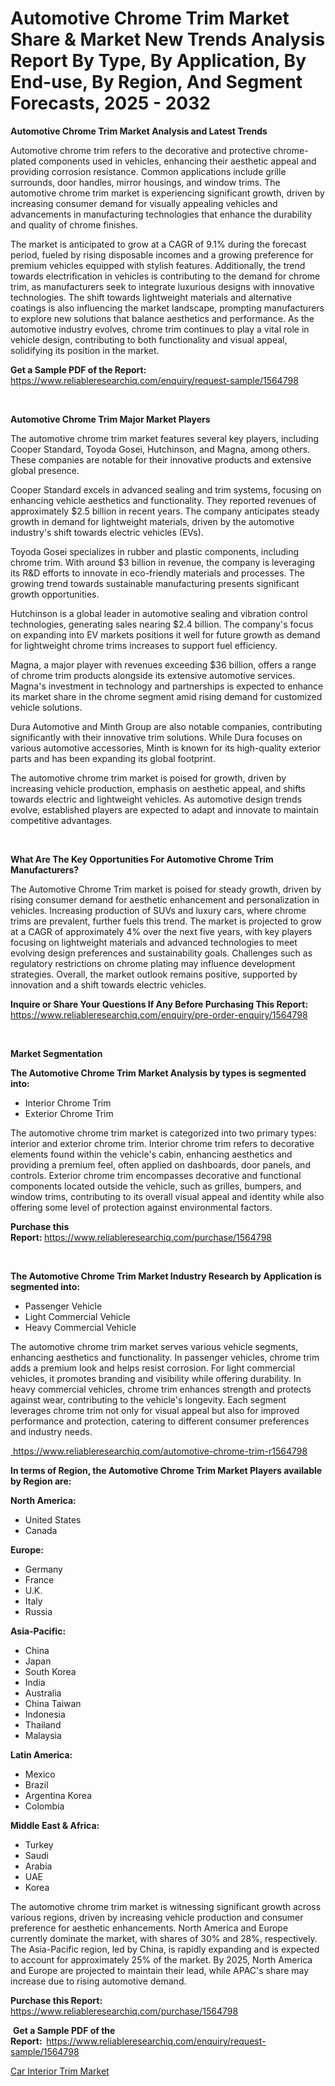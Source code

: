 <p><h1>Automotive Chrome Trim Market Share & Market New Trends Analysis Report By Type, By Application, By End-use, By Region, And Segment Forecasts, 2025 - 2032</h1></p><p><strong>Automotive Chrome Trim Market Analysis and Latest Trends</strong></p>
<p><p>Automotive chrome trim refers to the decorative and protective chrome-plated components used in vehicles, enhancing their aesthetic appeal and providing corrosion resistance. Common applications include grille surrounds, door handles, mirror housings, and window trims. The automotive chrome trim market is experiencing significant growth, driven by increasing consumer demand for visually appealing vehicles and advancements in manufacturing technologies that enhance the durability and quality of chrome finishes.</p><p>The market is anticipated to grow at a CAGR of 9.1% during the forecast period, fueled by rising disposable incomes and a growing preference for premium vehicles equipped with stylish features. Additionally, the trend towards electrification in vehicles is contributing to the demand for chrome trim, as manufacturers seek to integrate luxurious designs with innovative technologies. The shift towards lightweight materials and alternative coatings is also influencing the market landscape, prompting manufacturers to explore new solutions that balance aesthetics and performance. As the automotive industry evolves, chrome trim continues to play a vital role in vehicle design, contributing to both functionality and visual appeal, solidifying its position in the market.</p></p>
<p><strong>Get a Sample PDF of the Report:&nbsp;</strong> <a href="https://www.reliableresearchiq.com/enquiry/request-sample/1564798?utm_campaign=3354&utm_medium=2&utm_source=Github&utm_content=ia&utm_term=30032025&utm_id=automotive-chrome-trim">https://www.reliableresearchiq.com/enquiry/request-sample/1564798</a></p>
<p>&nbsp;</p>
<p><strong>Automotive Chrome Trim Major Market Players</strong></p>
<p><p>The automotive chrome trim market features several key players, including Cooper Standard, Toyoda Gosei, Hutchinson, and Magna, among others. These companies are notable for their innovative products and extensive global presence.</p><p>Cooper Standard excels in advanced sealing and trim systems, focusing on enhancing vehicle aesthetics and functionality. They reported revenues of approximately $2.5 billion in recent years. The company anticipates steady growth in demand for lightweight materials, driven by the automotive industry's shift towards electric vehicles (EVs).</p><p>Toyoda Gosei specializes in rubber and plastic components, including chrome trim. With around $3 billion in revenue, the company is leveraging its R&D efforts to innovate in eco-friendly materials and processes. The growing trend towards sustainable manufacturing presents significant growth opportunities.</p><p>Hutchinson is a global leader in automotive sealing and vibration control technologies, generating sales nearing $2.4 billion. The company's focus on expanding into EV markets positions it well for future growth as demand for lightweight chrome trims increases to support fuel efficiency.</p><p>Magna, a major player with revenues exceeding $36 billion, offers a range of chrome trim products alongside its extensive automotive services. Magna's investment in technology and partnerships is expected to enhance its market share in the chrome segment amid rising demand for customized vehicle solutions.</p><p>Dura Automotive and Minth Group are also notable companies, contributing significantly with their innovative trim solutions. While Dura focuses on various automotive accessories, Minth is known for its high-quality exterior parts and has been expanding its global footprint.</p><p>The automotive chrome trim market is poised for growth, driven by increasing vehicle production, emphasis on aesthetic appeal, and shifts towards electric and lightweight vehicles. As automotive design trends evolve, established players are expected to adapt and innovate to maintain competitive advantages.</p></p>
<p>&nbsp;</p>
<p><strong>What Are The Key Opportunities For Automotive Chrome Trim Manufacturers?</strong></p>
<p><p>The Automotive Chrome Trim market is poised for steady growth, driven by rising consumer demand for aesthetic enhancement and personalization in vehicles. Increasing production of SUVs and luxury cars, where chrome trims are prevalent, further fuels this trend. The market is projected to grow at a CAGR of approximately 4% over the next five years, with key players focusing on lightweight materials and advanced technologies to meet evolving design preferences and sustainability goals. Challenges such as regulatory restrictions on chrome plating may influence development strategies. Overall, the market outlook remains positive, supported by innovation and a shift towards electric vehicles.</p></p>
<p><strong>Inquire or Share Your Questions If Any Before Purchasing This Report:</strong> <a href="https://www.reliableresearchiq.com/enquiry/pre-order-enquiry/1564798?utm_campaign=3354&utm_medium=2&utm_source=Github&utm_content=ia&utm_term=30032025&utm_id=automotive-chrome-trim">https://www.reliableresearchiq.com/enquiry/pre-order-enquiry/1564798</a></p>
<p>&nbsp;</p>
<p><strong>Market Segmentation</strong></p>
<p><strong>The Automotive Chrome Trim Market Analysis by types is segmented into:</strong></p>
<p><ul><li>Interior Chrome Trim</li><li>Exterior Chrome Trim</li></ul></p>
<p><p>The automotive chrome trim market is categorized into two primary types: interior and exterior chrome trim. Interior chrome trim refers to decorative elements found within the vehicle's cabin, enhancing aesthetics and providing a premium feel, often applied on dashboards, door panels, and controls. Exterior chrome trim encompasses decorative and functional components located outside the vehicle, such as grilles, bumpers, and window trims, contributing to its overall visual appeal and identity while also offering some level of protection against environmental factors.</p></p>
<p><strong>Purchase this Report:&nbsp;</strong><a href="https://www.reliableresearchiq.com/purchase/1564798?utm_campaign=3354&utm_medium=2&utm_source=Github&utm_content=ia&utm_term=30032025&utm_id=automotive-chrome-trim">https://www.reliableresearchiq.com/purchase/1564798</a></p>
<p>&nbsp;</p>
<p><strong>The Automotive Chrome Trim Market Industry Research by Application is segmented into:</strong></p>
<p><ul><li>Passenger Vehicle</li><li>Light Commercial Vehicle</li><li>Heavy Commercial Vehicle</li></ul></p>
<p><p>The automotive chrome trim market serves various vehicle segments, enhancing aesthetics and functionality. In passenger vehicles, chrome trim adds a premium look and helps resist corrosion. For light commercial vehicles, it promotes branding and visibility while offering durability. In heavy commercial vehicles, chrome trim enhances strength and protects against wear, contributing to the vehicle's longevity. Each segment leverages chrome trim not only for visual appeal but also for improved performance and protection, catering to different consumer preferences and industry needs.</p></p>
<p><a href="https://www.reliableresearchiq.com/automotive-chrome-trim-r1564798?utm_campaign=3354&utm_medium=2&utm_source=Github&utm_content=ia&utm_term=30032025&utm_id=automotive-chrome-trim">&nbsp;https://www.reliableresearchiq.com/automotive-chrome-trim-r1564798</a></p>
<p><strong>In terms of Region, the Automotive Chrome Trim Market Players available by Region are:</strong></p>
<p>
    <p> <strong> North America: </strong>
        <ul>
            <li>United States</li>
            <li>Canada</li>
        </ul>
        </p> 
    <p> <strong> Europe: </strong>
        <ul>
            <li>Germany</li>
            <li>France</li>
            <li>U.K.</li>
            <li>Italy</li>
            <li>Russia</li>
        </ul>
        </p> 
    <p> <strong> Asia-Pacific: </strong>
        <ul>
            <li>China</li>
            <li>Japan</li>
            <li>South Korea</li>
            <li>India</li>
            <li>Australia</li>
            <li>China Taiwan</li>
            <li>Indonesia</li>
            <li>Thailand</li>
            <li>Malaysia</li>
        </ul>
        </p> 
    <p> <strong> Latin America: </strong>
        <ul>
            <li>Mexico</li>
            <li>Brazil</li>
            <li>Argentina Korea</li>
            <li>Colombia</li>
        </ul>
        </p> 
    <p> <strong> Middle East & Africa: </strong>
        <ul>
            <li>Turkey</li>
            <li>Saudi</li>
            <li>Arabia</li>
            <li>UAE</li>
            <li>Korea</li>
        </ul>
    </p>
    </p>
<p><p>The automotive chrome trim market is witnessing significant growth across various regions, driven by increasing vehicle production and consumer preference for aesthetic enhancements. North America and Europe currently dominate the market, with shares of 30% and 28%, respectively. The Asia-Pacific region, led by China, is rapidly expanding and is expected to account for approximately 25% of the market. By 2025, North America and Europe are projected to maintain their lead, while APAC's share may increase due to rising automotive demand.</p></p>
<p><strong>Purchase this Report: </strong><a href="https://www.reliableresearchiq.com/purchase/1564798?utm_campaign=3354&utm_medium=2&utm_source=Github&utm_content=ia&utm_term=30032025&utm_id=automotive-chrome-trim">https://www.reliableresearchiq.com/purchase/1564798</a></p>
<p>&nbsp;<strong>Get a Sample PDF of the Report:&nbsp;&nbsp;</strong><a href="https://www.reliableresearchiq.com/enquiry/request-sample/1564798?utm_campaign=3354&utm_medium=2&utm_source=Github&utm_content=ia&utm_term=30032025&utm_id=automotive-chrome-trim">https://www.reliableresearchiq.com/enquiry/request-sample/1564798</a></p>
<p><strong></strong></p>
<p><p><a href="https://github.com/elvutedipela/Market-Research-Report-List-1/blob/main/car-interior-trim-market.md?utm_campaign=3354&utm_medium=2&utm_source=Github&utm_content=ia&utm_term=30032025&utm_id=automotive-chrome-trim">Car Interior Trim Market</a></p></p>